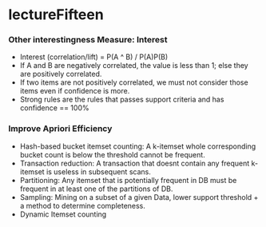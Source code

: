 # lectureFifteen

### Other interestingness Measure: Interest

* Interest (correlation/lift) = P(A ^ B) / P(A)P(B)
* If A and B are negatively correlated, the value is less than 1; else they are positively correlated.
* If two items are not positively correlated, we must not consider those items even if confidence is more.
* Strong rules are the rules that passes support criteria and has confidence == 100%

### Improve Apriori Efficiency

* Hash-based bucket itemset counting: A k-itemset whole corresponding bucket count is below the threshold cannot be frequent.
* Transaction reduction: A transaction that doesnt contain any frequent k-itemset is useless in subsequent scans.
* Partitioning: Any itemset that is potentially frequent in DB must be frequent in at least one of the partitions of DB.
* Sampling: Mining on a subset of a given Data, lower support threshold + a method to determine completeness.
* Dynamic Itemset counting
